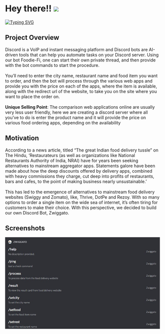 # Hey there!! <img src="https://raw.githubusercontent.com/MartinHeinz/MartinHeinz/master/wave.gif" width="30px">

[![Typing SVG](https://readme-typing-svg.herokuapp.com?font=Fira+Code&weight=600&size=21&pause=1000&color=0812DCE6&center=true&width=435&lines=Zwiggato+Discord+Bot)](https://git.io/typing-svg)

## Project Overview
Discord is a VoIP and instant messaging platform and Discord bots are AI-driven tools that can help you automate tasks on your Discord server. Using our bot Foodie-Fi, one can start their own private thread, and then provide with the bot commands to start the procedure. <br/><br/>
You’ll need to enter the city name, restaurant name and food item you want to order, and then the bot will process through the various web apps and provide you with the price on each of the apps, where the item is available, along with the redirect url of the website, to take you on the site where you want to place the order on. <br/><br/>
**Unique Selling Point**: The comparison web applications online are usually very less user friendly, here we are creating a discord server where all you’ve to do is enter the product name and it will provide the price on various food ordering apps, depending on the availability

## Motivation
According to a news article, titled “The great Indian food delivery tussle” on The Hindu, ‘Restaurateurs (as well as organizations like National Restaurants Authority of India, NRAI) have for years been seeking alternatives to mainstream aggregator apps. Statements galore have been made about how the deep discounts offered by delivery apps, combined with heavy commissions they charge, cut deep into profits of restaurants, bars and cafes, to the point of making business nearly unsustainable.’ <br/><br/>
This has led to the emergence of alternatives to mainstream food delivery websites (Swiggy and Zomato), like, Thrive, DotPe and Rezoy. With so many options to order a single item on the wide sea of internet, it’s often tiring for customers to make their choice. With this perspective, we decided to build our own Discord Bot, Zwiggato.

## Screenshots
![alt text](https://github.com/Jasleen8801/Zwiggato/blob/master/commands.jpg?raw=true)
